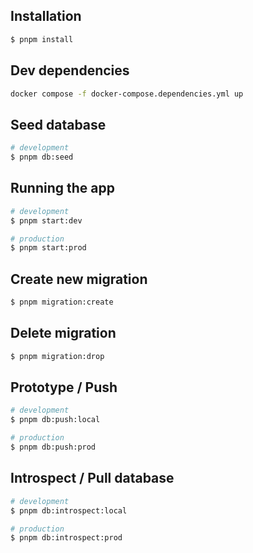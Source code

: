 ## Installation

```bash
$ pnpm install
```

## Dev dependencies

```bash
docker compose -f docker-compose.dependencies.yml up
```

## Seed database

```bash
# development
$ pnpm db:seed
```

## Running the app

```bash
# development
$ pnpm start:dev

# production
$ pnpm start:prod
```

## Create new migration

```bash
$ pnpm migration:create
```

## Delete migration

```bash
$ pnpm migration:drop
```

## Prototype / Push

```bash
# development
$ pnpm db:push:local

# production
$ pnpm db:push:prod
```

## Introspect / Pull database

```bash
# development
$ pnpm db:introspect:local

# production
$ pnpm db:introspect:prod
```
